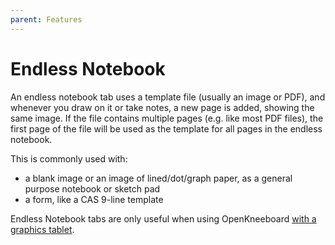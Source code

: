 ```yaml
---
parent: Features
---
```


# Endless Notebook

An endless notebook tab uses a template file (usually an image or PDF), and whenever you draw on it or take notes, a new page is added, showing the same image. If the file contains multiple pages (e.g. like most PDF files), the first page of the file will be used as the template for all pages in the endless notebook.

This is commonly used with:
- a blank image or an image of lined/dot/graph paper, as a general purpose notebook or sketch pad
- a form, like a CAS 9-line template

Endless Notebook tabs are only useful when using OpenKneeboard [with a graphics tablet](./graphics-tablets.md).